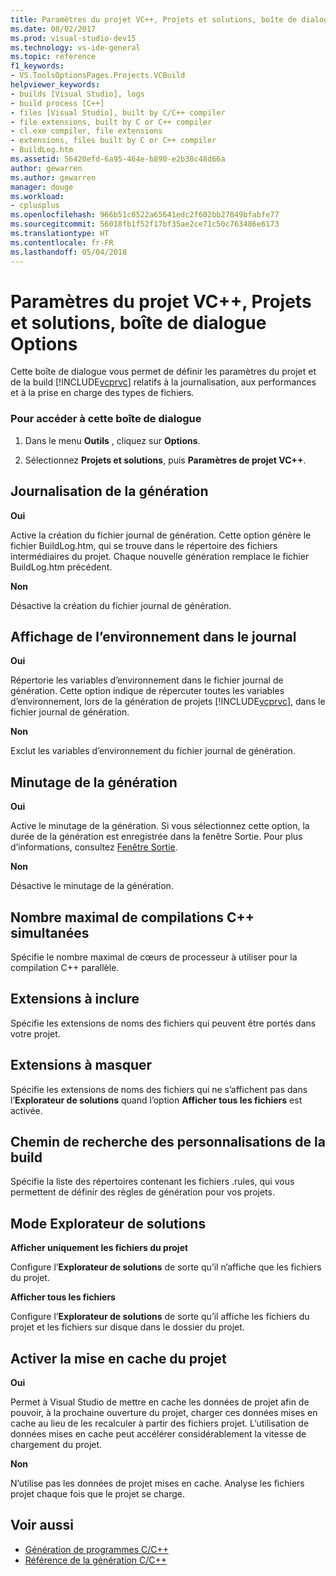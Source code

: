 ```yaml
---
title: Paramètres du projet VC++, Projets et solutions, boîte de dialogue Options
ms.date: 08/02/2017
ms.prod: visual-studio-dev15
ms.technology: vs-ide-general
ms.topic: reference
f1_keywords:
- VS.ToolsOptionsPages.Projects.VCBuild
helpviewer_keywords:
- builds [Visual Studio], logs
- build process [C++]
- files [Visual Studio], built by C/C++ compiler
- file extensions, built by C or C++ compiler
- cl.exe compiler, file extensions
- extensions, files built by C or C++ compiler
- BuildLog.htm
ms.assetid: 56420efd-6a95-464e-b890-e2b38c48d66a
author: gewarren
ms.author: gewarren
manager: douge
ms.workload:
- cplusplus
ms.openlocfilehash: 966b51c0522a65641edc2f602bb27849bfabfe77
ms.sourcegitcommit: 56018fb1f52f17bf35ae2ce71c50c763486e6173
ms.translationtype: HT
ms.contentlocale: fr-FR
ms.lasthandoff: 05/04/2018
---
```

# <a name="vc-project-settings-projects-and-solutions-options-dialog-box"></a>Paramètres du projet VC++, Projets et solutions, boîte de dialogue Options
Cette boîte de dialogue vous permet de définir les paramètres du projet et de la build [!INCLUDE[vcprvc](../../code-quality/includes/vcprvc_md.md)] relatifs à la journalisation, aux performances et à la prise en charge des types de fichiers.

### <a name="to-access-this-dialog-box"></a>Pour accéder à cette boîte de dialogue

1.  Dans le menu **Outils** , cliquez sur **Options**.

2.  Sélectionnez **Projets et solutions**, puis **Paramètres de projet VC++**.

## <a name="build-logging"></a>Journalisation de la génération
 **Oui**

  Active la création du fichier journal de génération. Cette option génère le fichier BuildLog.htm, qui se trouve dans le répertoire des fichiers intermédiaires du projet. Chaque nouvelle génération remplace le fichier BuildLog.htm précédent.

 **Non**

  Désactive la création du fichier journal de génération.

## <a name="show-environment-in-log"></a>Affichage de l’environnement dans le journal
 **Oui**

 Répertorie les variables d’environnement dans le fichier journal de génération. Cette option indique de répercuter toutes les variables d’environnement, lors de la génération de projets [!INCLUDE[vcprvc](../../code-quality/includes/vcprvc_md.md)], dans le fichier journal de génération.

 **Non**

 Exclut les variables d’environnement du fichier journal de génération.

## <a name="build-timing"></a>Minutage de la génération
 **Oui**

  Active le minutage de la génération. Si vous sélectionnez cette option, la durée de la génération est enregistrée dans la fenêtre Sortie. Pour plus d’informations, consultez [Fenêtre Sortie](../../ide/reference/output-window.md).

 **Non**

 Désactive le minutage de la génération.

## <a name="maximum-concurrent-c-compilations"></a>Nombre maximal de compilations C++ simultanées
  Spécifie le nombre maximal de cœurs de processeur à utiliser pour la compilation C++ parallèle.

## <a name="extensions-to-include"></a>Extensions à inclure
  Spécifie les extensions de noms des fichiers qui peuvent être portés dans votre projet.

## <a name="extensions-to-hide"></a>Extensions à masquer
  Spécifie les extensions de noms des fichiers qui ne s’affichent pas dans l’**Explorateur de solutions** quand l’option **Afficher tous les fichiers** est activée.

## <a name="build-customization-search-path"></a>Chemin de recherche des personnalisations de la build
  Spécifie la liste des répertoires contenant les fichiers .rules, qui vous permettent de définir des règles de génération pour vos projets.

## <a name="solution-explorer-mode"></a>Mode Explorateur de solutions
 **Afficher uniquement les fichiers du projet**

  Configure l’**Explorateur de solutions** de sorte qu’il n’affiche que les fichiers du projet.

 **Afficher tous les fichiers**

  Configure l’**Explorateur de solutions** de sorte qu’il affiche les fichiers du projet et les fichiers sur disque dans le dossier du projet.

## <a name="enable-project-caching"></a>Activer la mise en cache du projet
**Oui**

Permet à Visual Studio de mettre en cache les données de projet afin de pouvoir, à la prochaine ouverture du projet, charger ces données mises en cache au lieu de les recalculer à partir des fichiers projet. L’utilisation de données mises en cache peut accélérer considérablement la vitesse de chargement du projet.

**Non**

N’utilise pas les données de projet mises en cache. Analyse les fichiers projet chaque fois que le projet se charge.

## <a name="see-also"></a>Voir aussi

- [Génération de programmes C/C++](/cpp/build/building-c-cpp-programs)
- [Référence de la génération C/C++](/cpp/build/reference/c-cpp-building-reference)
